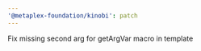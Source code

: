 ```yaml
---
'@metaplex-foundation/kinobi': patch
---
```


Fix missing second arg for getArgVar macro in template
